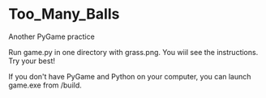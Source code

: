 # Too_Many_Balls
Another PyGame practice

Run game.py in one directory with grass.png. You wiil see the instructions. Try your best!

If you don't have PyGame and Python on your computer, you can launch game.exe from /build.
